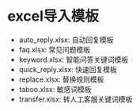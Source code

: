 <!--
 * @Author: jackning 270580156@qq.com
 * @Date: 2024-07-31 09:38:14
 * @LastEditors: jackning 270580156@qq.com
 * @LastEditTime: 2024-08-02 16:15:49
 * @Description: bytedesk.com https://github.com/Bytedesk/bytedesk
 *   Please be aware of the BSL license restrictions before installing Bytedesk IM – 
 *  selling, reselling, or hosting Bytedesk IM as a service is a breach of the terms and automatically terminates your rights under the license.
 *  Business Source License 1.1: https://github.com/Bytedesk/bytedesk/blob/main/LICENSE 
 *  contact: 270580156@qq.com 
 *  联系：270580156@qq.com
 * Copyright (c) 2024 by bytedesk.com, All Rights Reserved. 
-->
# excel导入模板

- auto_reply.xlsx: 自动回复模板
- faq.xlsx: 常见问题模板
- keyword.xlsx: 智能问答关键词模板
- quick_reply.xlsx: 快速回复模板
- replace.xlsx: 替换规则模板
- taboo.xlsx: 敏感词模板
- transfer.xlsx: 转人工客服关键词模板

